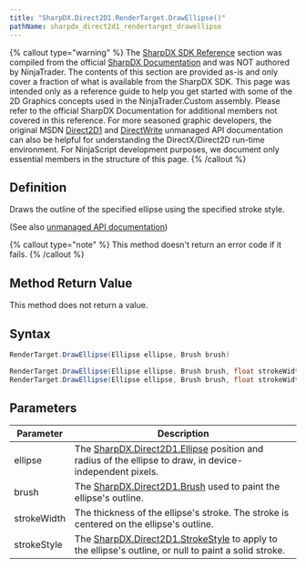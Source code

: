 ```yaml
---
title: "SharpDX.Direct2D1.RenderTarget.DrawEllipse()"
pathName: sharpdx_direct2d1_rendertarget_drawellipse
---
```


{% callout type="warning" %}
The [SharpDX SDK Reference](sharpdx_sdk_reference) section was compiled from the official [SharpDX Documentation](http://sharpdx.org/) and was NOT authored by NinjaTrader. The contents of this section are provided as-is and only cover a fraction of what is available from the SharpDX SDK. This page was intended only as a reference guide to help you get started with some of the 2D Graphics concepts used in the NinjaTrader.Custom assembly. Please refer to the official SharpDX Documentation for additional members not covered in this reference. For more seasoned graphic developers, the original MSDN [Direct2D1](https://msdn.microsoft.com/en-us/library/windows/desktop/dd370990.aspx) and [DirectWrite](https://msdn.microsoft.com/en-us/library/windows/desktop/dd368038.aspx) unmanaged API documentation can also be helpful for understanding the DirectX/Direct2D run-time environment. For NinjaScript development purposes, we document only essential members in the structure of this page.
{% /callout %}

## Definition

Draws the outline of the specified ellipse using the specified stroke style.

(See also [unmanaged API documentation](http://msdn.microsoft.com/en-us/library/dd371886.aspx))

{% callout type="note" %}
This method doesn't return an error code if it fails.
{% /callout %}

## Method Return Value

This method does not return a value.

## Syntax

```csharp
RenderTarget.DrawEllipse(Ellipse ellipse, Brush brush)
```

```csharp
RenderTarget.DrawEllipse(Ellipse ellipse, Brush brush, float strokeWidth)
RenderTarget.DrawEllipse(Ellipse ellipse, Brush brush, float strokeWidth, StrokeStyle strokeStyle)
```

## Parameters

| Parameter    | Description                                                                                                                                                   |
| ------------ | ------------------------------------------------------------------------------------------------------------------------------------------------------------- |
| ellipse      | The [SharpDX.Direct2D1.Ellipse](sharpdx_direct2d1_ellipse) position and radius of the ellipse to draw, in device-independent pixels.                       |
| brush        | The [SharpDX.Direct2D1.Brush](sharpdx_direct2d1_brush) used to paint the ellipse's outline.                                                                |
| strokeWidth  | The thickness of the ellipse's stroke. The stroke is centered on the ellipse's outline.                                                                     |
| strokeStyle  | The [SharpDX.Direct2D1.StrokeStyle](sharpdx_direct2d1_strokestyle) to apply to the ellipse's outline, or null to paint a solid stroke.                   |
